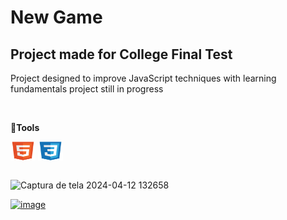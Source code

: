 <h1>New Game</h1>
<h2>Project made for College Final Test </h2>
<p>Project designed to improve JavaScript techniques with learning fundamentals project still in progress</p>
<div style="display: inline_block"><br>
  <p><b>🔨Tools</b>  </p>
  <img align="center" alt="Rafa-HTML" height="30" width="40" src="https://raw.githubusercontent.com/devicons/devicon/master/icons/html5/html5-original.svg">
  <img align="center" alt="Rafa-CSS" height="30" width="40" src="https://raw.githubusercontent.com/devicons/devicon/master/icons/css3/css3-original.svg">
</div><br>

![Captura de tela 2024-04-12 132658](https://github.com/maxdouglasb/NewGame/assets/141052087/d9f5ab2e-dbcc-4fdb-b7eb-71f078e6da8f)

 <a href="https://maxdouglasb.github.io/canil_unigoias/cadastro.html" target="_blank">![image](https://new-game-blush.vercel.app/)
</a>

